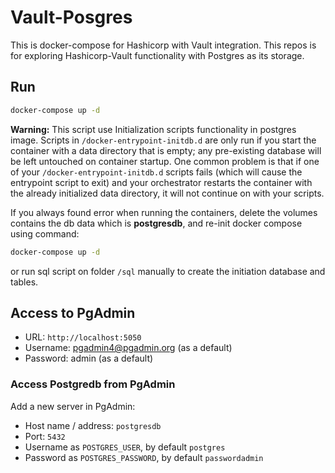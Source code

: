 # Vault-Posgres

This is docker-compose for Hashicorp with Vault integration.
This repos is for exploring Hashicorp-Vault functionality with Postgres as its storage.

## Run
```sh
docker-compose up -d
```


**Warning:** This script use Initialization scripts functionality in postgres image. Scripts in ```/docker-entrypoint-initdb.d``` are only run if you start the container with a data directory that is empty; any pre-existing database will be left untouched on container startup. One common problem is that if one of your ```/docker-entrypoint-initdb.d``` scripts fails (which will cause the entrypoint script to exit) and your orchestrator restarts the container with the already initialized data directory, it will not continue on with your scripts.

If you always found error when running the containers, delete the volumes contains the db data which is **postgresdb**, and re-init docker compose using command:

```sh
docker-compose up -d
```

or run sql script on folder ```/sql``` manually to create the initiation database and tables.

## Access to PgAdmin
- URL: ``http://localhost:5050``
- Username: pgadmin4@pgadmin.org (as a default)
- Password: admin (as a default)

### Access Postgredb from PgAdmin
Add a new server in PgAdmin:
- Host name / address: ``postgresdb``
- Port: ``5432``
- Username as ``POSTGRES_USER``, by default ``postgres``
- Password as ``POSTGRES_PASSWORD``, by default ``passwordadmin``